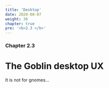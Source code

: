 ```yaml
---
title: 'Desktop'
date: 2020-08-07
weight: 30
chapter: true
pre: '<b>2.3 </b>'
---
```


### Chapter 2.3

# The Goblin desktop UX

It is not for gnomes...
